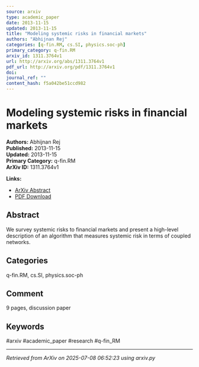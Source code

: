 ```yaml
---
source: arxiv
type: academic_paper
date: 2013-11-15
updated: 2013-11-15
title: "Modeling systemic risks in financial markets"
authors: "Abhijnan Rej"
categories: [q-fin.RM, cs.SI, physics.soc-ph]
primary_category: q-fin.RM
arxiv_id: 1311.3764v1
url: http://arxiv.org/abs/1311.3764v1
pdf_url: http://arxiv.org/pdf/1311.3764v1
doi: 
journal_ref: ""
content_hash: f5a042be51ccd982
---
```


# Modeling systemic risks in financial markets

**Authors:** Abhijnan Rej  
**Published:** 2013-11-15  
**Updated:** 2013-11-15  
**Primary Category:** q-fin.RM  
**ArXiv ID:** 1311.3764v1  

**Links:**
- [ArXiv Abstract](http://arxiv.org/abs/1311.3764v1)
- [PDF Download](http://arxiv.org/pdf/1311.3764v1)


## Abstract

We survey systemic risks to financial markets and present a high-level
description of an algorithm that measures systemic risk in terms of coupled
networks.

## Categories

q-fin.RM, cs.SI, physics.soc-ph



## Comment

9 pages, discussion paper


## Keywords

#arxiv #academic_paper #research #q-fin_RM

---
*Retrieved from ArXiv on 2025-07-08 06:52:23 using arxiv.py*
